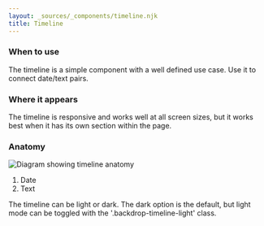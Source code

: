 ```yaml
---
layout: _sources/_components/timeline.njk
title: Timeline
---
```


### When to use

The timeline is a simple component with a well defined use case. Use it to connect date/text pairs.

### Where it appears

The timeline is responsive and works well at all screen sizes, but it works best when it has its own section within the page. 

### Anatomy

![Diagram showing timeline anatomy](/NCC-Design-System/public/img/timeline-zh.jpg "Timeline anatomy")

1. Date
2. Text

The timeline can be light or dark. The dark option is the default, but light mode can be toggled with the '.backdrop-timeline-light' class.